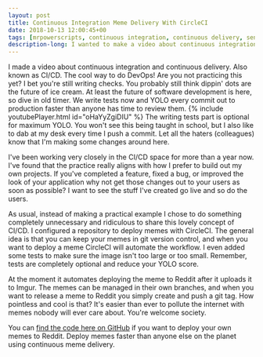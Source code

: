 ```yaml
---
layout: post
title: Continuous Integration Meme Delivery With CircleCI
date: 2018-10-13 12:00:45+00
tags: [mrpowerscripts, continuous integration, continuous delivery, send memes, continuous meme delivery ]
description-long: I wanted to make a video about continuous integration and continuous delivery. Also known as CI/CD. The cool way to do DevOps! Are you not practicing this yet? I bet you're still writing checks. You probably still think dippin' dots are the future of ice cream. At least the future of software development is here, so dive in old timer.  We write tests now and YOLO every commit out to production faster than anyone has time to review them. The writing tests part is optional for maximum YOLO. You won't see this being taught in school, but I also like to dab at my desk every time I push a commit. Let all the haters (colleagues) know that I'm making some changes around here.
---
```


I made a video about continuous integration and continuous delivery. Also known as CI/CD. The cool way to do DevOps! Are you not practicing this yet? I bet you're still writing checks. You probably still think dippin' dots are the future of ice cream. At least the future of software development is here, so dive in old timer. We write tests now and YOLO every commit out to production faster than anyone has time to review them. {% include youtubePlayer.html id="oHaYyZgiDIU" %} The writing tests part is optional for maximum YOLO. You won't see this being taught in school, but I also like to dab at my desk every time I push a commit. Let all the haters (colleagues) know that I'm making some changes around here.

I've been working very closely in the CI/CD space for more than a year now. I've found that the practice really aligns with how I prefer to build out my own projects. If you've completed a feature, fixed a bug, or improved the look of your application why not get those changes out to your users as soon as possible? I want to see the stuff I've created go live and so do the users.

As usual, instead of making a practical example I chose to do something completely unnecessary and ridiculous to share this lovely concept of CI/CD. I configured a repository to deploy memes with CircleCI. The general idea is that you can keep your memes in git version control, and when you want to deploy a meme CircleCI will automate the workflow. I even added some tests to make sure the image isn't too large or too small. Remember, tests are completely optional and reduce your YOLO score. 

At the moment it automates deploying the meme to Reddit after it uploads it to Imgur. The memes can be managed in their own branches, and when you want to release a meme to Reddit you simply create and push a git tag. How pointless and cool is that? It's easier than ever to pollute the internet with memes nobody will ever care about. You're welcome society. 

You can [find the code here on GitHub](https://github.com/MrPowerScripts/meme-cd) if you want to deploy your own memes to Reddit. Deploy memes faster than anyone else on the planet using continuous meme delivery.







